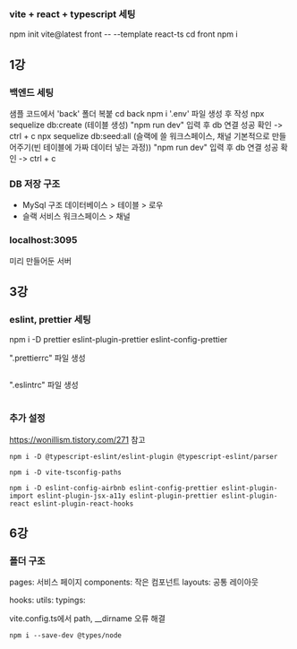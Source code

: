 ### vite + react + typescript 세팅

npm init vite@latest front -- --template react-ts
cd front
npm i

## 1강

### 백엔드 세팅

샘플 코드에서 'back' 폴더 복붙
cd back
npm i
'.env' 파일 생성 후 작성
npx sequelize db:create (테이블 생성)
"npm run dev" 입력 후 db 연결 성공 확인 -> ctrl + c
npx sequelize db:seed:all (슬랙에 쓸 워크스페이스, 채널 기본적으로 만들어주기(빈 테이블에 가짜 데이터 넣는 과정))
"npm run dev" 입력 후 db 연결 성공 확인 -> ctrl + c

### DB 저장 구조

- MySql 구조
  데이터베이스 > 테이블 > 로우
- 슬랙 서비스
  워크스페이스 > 채널

### localhost:3095

미리 만들어둔 서버

## 3강

### eslint, prettier 세팅

npm i -D prettier eslint-plugin-prettier eslint-config-prettier

".prettierrc" 파일 생성

```json

```

".eslintrc" 파일 생성

```json

```

### 추가 설정

https://wonillism.tistory.com/271 참고

```
npm i -D @typescript-eslint/eslint-plugin @typescript-eslint/parser

npm i -D vite-tsconfig-paths

npm i -D eslint-config-airbnb eslint-config-prettier eslint-plugin-import eslint-plugin-jsx-a11y eslint-plugin-prettier eslint-plugin-react eslint-plugin-react-hooks
```

## 6강

### 폴더 구조

pages: 서비스 페이지
components: 작은 컴포넌트
layouts: 공통 레이아웃

hooks:
utils:
typings:

vite.config.ts에서 path, \_\_dirname 오류 해결

```
npm i --save-dev @types/node
```
